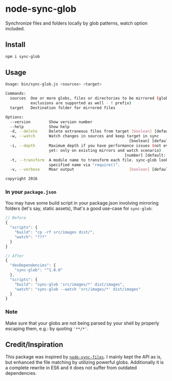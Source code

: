 # node-sync-glob

Synchronize files and folders locally by glob patterns, watch option included.

## Install

```sh
npm i sync-glob
```

## Usage

```sh
Usage: bin/sync-glob.js <sources> <target>

Commands:
  sources  One or more globs, files or directories to be mirrored (glob
           exclusions are supported as well - ! prefix)
  target   Destination folder for mirrored files

Options:
  --version        Show version number                                 [boolean]
  --help           Show help                                           [boolean]
  -d, --delete     Delete extraneous files from target [boolean] [default: true]
  -w, --watch      Watch changes in sources and keep target in sync
                                                      [boolean] [default: false]
  -i, --depth      Maximum depth if you have performance issues (not everywhere
                   yet: only on existing mirrors and watch scenario)
                                                    [number] [default: Infinity]
  -t, --transform  A module name to transform each file. sync-glob lookups the
                   specified name via "require()".                      [string]
  -v, --verbose    Moar output                        [boolean] [default: false]

copyright 2016
```

### In your `package.json`

You may have some build script in your package.json involving mirroring folders (let's say, static assets), that's a good use-case for `sync-glob`:

```js
// Before
{
  "scripts": {
    "build": "cp -rf src/images dist/",
    "watch": "???"
  }
}

// After
{
  "devDependencies": {
    "sync-glob": "^1.0.0"
  },
  "scripts": {
    "build": "sync-glob 'src/images/*' dist/images",
    "watch": "sync-glob --watch 'src/images/*' dist/images"
  }
}
```

### Note

Make sure that your globs are not being parsed by your shell by properly escaping them, e.g.: by quoting `'**/*'`.

## Credit/Inspiration

This package was inspired by [`node-sync-files`](https://github.com/byteclubfr/node-sync-files).
I mainly kept the API as is, but enhanced the file matching by utilizing powerful globs.
Additionally it is a complete rewrite in ES6 and it does not suffer from outdated dependencies.
